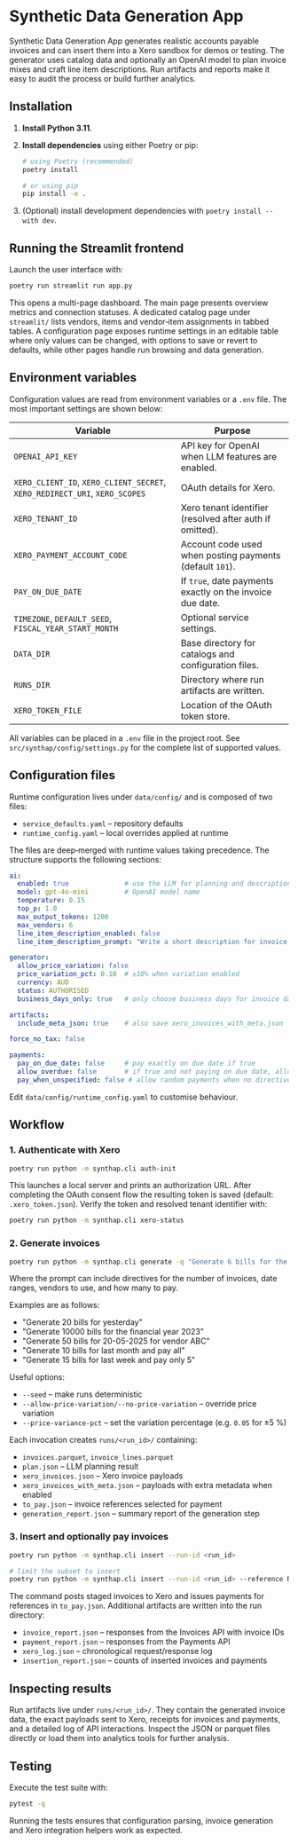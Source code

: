 # Synthetic Data Generation App

Synthetic Data Generation App generates realistic accounts payable invoices and can insert them
into a Xero sandbox for demos or testing.  The generator uses catalog data and
optionally an OpenAI model to plan invoice mixes and craft line item
descriptions.  Run artifacts and reports make it easy to audit the process or
build further analytics.

## Installation

1. **Install Python 3.11**.
2. **Install dependencies** using either Poetry or pip:

   ```bash
   # using Poetry (recommended)
   poetry install

   # or using pip
   pip install -e .
   ```

3. (Optional) install development dependencies with
   `poetry install --with dev`.

## Running the Streamlit frontend

Launch the user interface with:

```bash
poetry run streamlit run app.py
```

This opens a multi-page dashboard. The main page presents overview metrics and
connection statuses. A dedicated catalog page under `streamlit/` lists vendors,
items and vendor‑item assignments in tabbed tables. A configuration page exposes
runtime settings in an editable table where only values can be changed, with
options to save or revert to defaults, while
other pages handle run browsing and data generation.


## Environment variables

Configuration values are read from environment variables or a `.env` file.  The
most important settings are shown below:

| Variable                                                                   | Purpose                                                   |
|----------------------------------------------------------------------------|-----------------------------------------------------------|
| `OPENAI_API_KEY`                                                           | API key for OpenAI when LLM features are enabled.         |
| `XERO_CLIENT_ID`, `XERO_CLIENT_SECRET`, `XERO_REDIRECT_URI`, `XERO_SCOPES` | OAuth details for Xero.                                   |
| `XERO_TENANT_ID`                                                           | Xero tenant identifier (resolved after auth if omitted).  |
| `XERO_PAYMENT_ACCOUNT_CODE`                                                | Account code used when posting payments (default `101`).  |
| `PAY_ON_DUE_DATE`                                                          | If `true`, date payments exactly on the invoice due date. |
| `TIMEZONE`, `DEFAULT_SEED`, `FISCAL_YEAR_START_MONTH`                      | Optional service settings.                                |
| `DATA_DIR`                                                                 | Base directory for catalogs and configuration files.      |
| `RUNS_DIR`                                                                 | Directory where run artifacts are written.                |
| `XERO_TOKEN_FILE`                                                          | Location of the OAuth token store.                        |

All variables can be placed in a `.env` file in the project root.  See
`src/synthap/config/settings.py` for the complete list of supported values.

## Configuration files

Runtime configuration lives under `data/config/` and is composed of two files:

* `service_defaults.yaml` – repository defaults
* `runtime_config.yaml` – local overrides applied at runtime

The files are deep‑merged with runtime values taking precedence.  The structure
supports the following sections:

```yaml
ai:
  enabled: true              # use the LLM for planning and descriptions
  model: gpt-4o-mini         # OpenAI model name
  temperature: 0.15
  top_p: 1.0
  max_output_tokens: 1200
  max_vendors: 6
  line_item_description_enabled: false
  line_item_description_prompt: "Write a short description for invoice line item '{item_name}'."

generator:
  allow_price_variation: false
  price_variation_pct: 0.10  # ±10% when variation enabled
  currency: AUD
  status: AUTHORISED
  business_days_only: true   # only choose business days for invoice dates

artifacts:
  include_meta_json: true    # also save xero_invoices_with_meta.json

force_no_tax: false

payments:
  pay_on_due_date: false     # pay exactly on due date if true
  allow_overdue: false       # if true and not paying on due date, allow payment after due
  pay_when_unspecified: false # allow random payments when no directive in prompt
```

Edit `data/config/runtime_config.yaml` to customise behaviour.

## Workflow

### 1. Authenticate with Xero

```bash
poetry run python -m synthap.cli auth-init
```

This launches a local server and prints an authorization URL.  After completing
the OAuth consent flow the resulting token is saved (default: `.xero_token.json`).
Verify the token and resolved tenant identifier with:

```bash
poetry run python -m synthap.cli xero-status
```

### 2. Generate invoices

```bash
poetry run python -m synthap.cli generate -q "Generate 6 bills for the Q1 2023 pay for only 2"
```
Where the prompt can include directives for the number of invoices, date ranges, vendors to use, and how many to pay.

Examples are as follows:
* "Generate 20 bills for yesterday"
* "Generate 10000 bills for the financial year 2023"
* "Generate 50 bills for 20-05-2025 for vendor ABC"
* "Generate 10 bills for last month and pay all"
* "Generate 15 bills for last week and pay only 5"

Useful options:

* `--seed` – make runs deterministic
* `--allow-price-variation/--no-price-variation` – override price variation
* `--price-variance-pct` – set the variation percentage (e.g. `0.05` for ±5 %)

Each invocation creates `runs/<run_id>/` containing:

* `invoices.parquet`, `invoice_lines.parquet`
* `plan.json` – LLM planning result
* `xero_invoices.json` – Xero invoice payloads
* `xero_invoices_with_meta.json` – payloads with extra metadata when enabled
* `to_pay.json` – invoice references selected for payment
* `generation_report.json` – summary report of the generation step

### 3. Insert and optionally pay invoices

```bash
poetry run python -m synthap.cli insert --run-id <run_id>

# limit the subset to insert
poetry run python -m synthap.cli insert --run-id <run_id> --reference REF123 --limit 5
```

The command posts staged invoices to Xero and issues payments for references in
`to_pay.json`.  Additional artifacts are written into the run directory:

* `invoice_report.json` – responses from the Invoices API with invoice IDs
* `payment_report.json` – responses from the Payments API
* `xero_log.json` – chronological request/response log
* `insertion_report.json` – counts of inserted invoices and payments

## Inspecting results

Run artifacts live under `runs/<run_id>/`.  They contain the generated invoice
data, the exact payloads sent to Xero, receipts for invoices and payments, and a
detailed log of API interactions.  Inspect the JSON or parquet files directly or
load them into analytics tools for further analysis.

## Testing

Execute the test suite with:

```bash
pytest -q
```

Running the tests ensures that configuration parsing, invoice generation and
Xero integration helpers work as expected.

